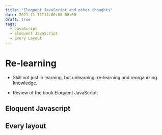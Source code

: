```yaml
---
title: "Eloquent JavaScript and other thoughts"
date: 2021-11-11T12:00:00-08:00
draft: true
tags:
  - JavaScript
  - Eloquent JavaScript
  - Every Layout
---
```


# Re-learning

- Skill not just in learning, but unlearning, re-learning and reorganizing knowledge.

- Review of the book Eloquent JavaScript:

## Eloquent Javascript

## Every layout
